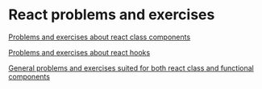 
# React problems and exercises

[Problems and exercises about react class components](classes.md)

[Problems and exercises about react hooks](hooks.md)

[General problems and exercises suited for both react class and functional components](general.md)

